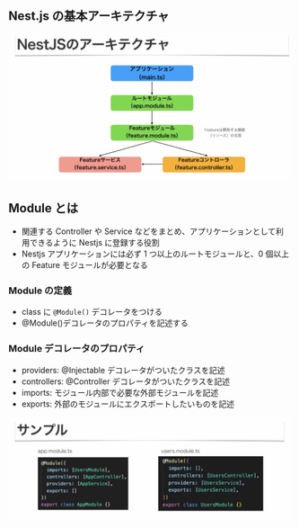 ## Nest.js の基本アーキテクチャ　

![Nest.jsの基本構成](/memos/architecture.png)

## Module とは

- 関連する Controller や Service などをまとめ、アプリケーションとして利用できるように Nestjs に登録する役割
- Nestjs アプリケーションには必ず 1 つ以上のルートモジュールと、0 個以上の Feature モジュールが必要となる

### Module の定義

- class に `@Module()` デコレータをつける
- @Module()デコレータのプロパティを記述する

### Module デコレータのプロパティ

- providers: @Injectable デコレータがついたクラスを記述
- controllers: @Controller デコレータがついたクラスを記述
- imports: モジュール内部で必要な外部モジュールを記述
- exports: 外部のモジュールにエクスポートしたいものを記述

![Moduleサンプル](/memos/module-sample.png)
